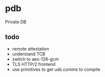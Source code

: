 # pdb

Private DB

## todo

* remote attestation
* understand TCB
* switch to aes-128-gcm
* TLS HTTP/2 frontend
* use primitives to get uds comms to compile
